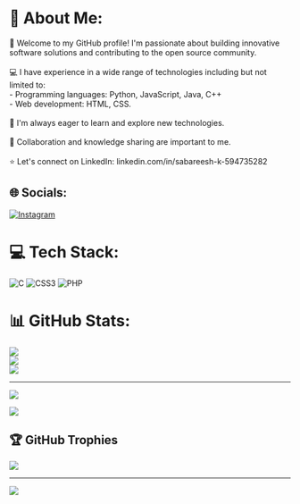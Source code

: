 # 💫 About Me:
👋 Welcome to my GitHub profile! I'm passionate about building innovative software solutions and contributing to the open source community.<br><br>💻 I have experience in a wide range of technologies including but not limited to:<br>- Programming languages: Python, JavaScript, Java, C++<br>- Web development: HTML, CSS.<br><br>🌱 I'm always eager to learn and explore new technologies.<br><br>🤝 Collaboration and knowledge sharing are important to me.<br><br> ⭐️ Let's connect on LinkedIn: linkedin.com/in/sabareesh-k-594735282



## 🌐 Socials:
[![Instagram](https://img.shields.io/badge/Instagram-%23E4405F.svg?logo=Instagram&logoColor=white)](https://instagram.com/sabaree.x3)


# 💻 Tech Stack:
![C](https://img.shields.io/badge/c-%2300599C.svg?style=for-the-badge&logo=c&logoColor=white) ![CSS3](https://img.shields.io/badge/css3-%231572B6.svg?style=for-the-badge&logo=css3&logoColor=white) ![PHP](https://img.shields.io/badge/php-%23777BB4.svg?style=for-the-badge&logo=php&logoColor=white)
# 📊 GitHub Stats:
![](https://github-readme-stats.vercel.app/api?username=sabareeshxx3&theme=radical&hide_border=false&include_all_commits=false&count_private=false)<br/>
![](https://github-readme-streak-stats.herokuapp.com/?user=sabareeshxx3&theme=radical&hide_border=false)<br/>
![](https://github-readme-stats.vercel.app/api/top-langs/?username=sabareeshxx3&theme=radical&hide_border=false&include_all_commits=false&count_private=false&layout=compact)

---
[![](https://visitcount.itsvg.in/api?id=sabareeshxx3&icon=0&color=0)](https://visitcount.itsvg.in)

<!-- Proudly created with GPRM ( https://gprm.itsvg.in ) -->
![](https://github-readme-stats.vercel.app/api/top-langs/?username=sabareeshxx3&theme=radical&hide_border=false&include_all_commits=false&count_private=true&layout=compact)

## 🏆 GitHub Trophies
![](https://github-profile-trophy.vercel.app/?username=sabareeshxx3&theme=radical&no-frame=false&no-bg=true&margin-w=4)

---
[![](https://visitcount.itsvg.in/api?id=sabareeshxx3&icon=0&color=0)](https://visitcount.itsvg.in)

<!-- Proudly created with GPRM ( https://gprm.itsvg.in ) -->

